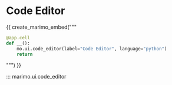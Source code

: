 # Code Editor

{{ create_marimo_embed("""

```python
@app.cell
def __():
    mo.ui.code_editor(label="Code Editor", language="python")
    return
```

""") }}

::: marimo.ui.code_editor
